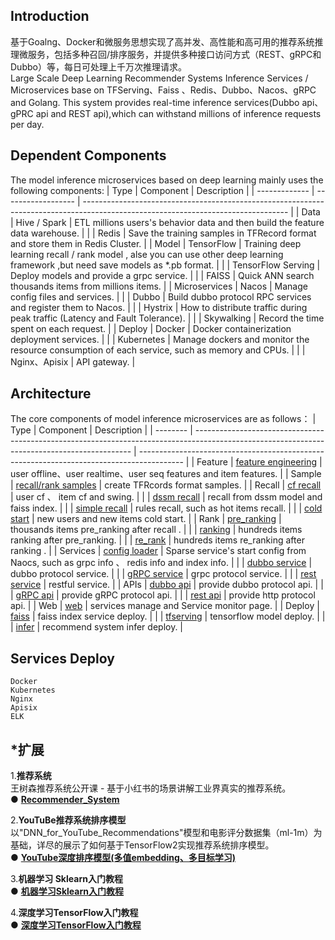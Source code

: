 ## Introduction
 基于Goalng、Docker和微服务思想实现了高并发、高性能和高可用的推荐系统推理微服务，包括多种召回/排序服务，并提供多种接口访问方式（REST、gRPC和Dubbo）等，每日可处理上千万次推理请求。   
 Large Scale Deep Learning Recommender Systems Inference Services / Microservices base on TFServing、Faiss 、Redis、Dubbo、Nacos、gRPC and Golang. This system provides real-time inference services(Dubbo api、gPRC api and REST api),which can withstand millions of inference requests per day.


## Dependent Components    
The model inference microservices based on deep learning mainly uses the following components:
| Type          | Component          | Description                                                                                                                       |
| ------------- | ------------------ | --------------------------------------------------------------------------------------------------------------------------------- |
| Data          | Hive / Spark       | ETL millions users's behavior data and then build the feature data warehouse.                                                     |
|               | Redis              | Save the training samples in TFRecord format and store them in Redis Cluster.                                                     |
| Model         | TensorFlow         | Training deep learning recall / rank model , alse you can use other deep learning framework ,but need save models as *.pb format. |
|               | TensorFlow Serving | Deploy models and provide a grpc service.                                                                                         |
|               | FAISS              | Quick ANN search thousands items from millions items.                                                                             |
| Microservices | Nacos              | Manage config files and services.                                                                                                 |
|               | Dubbo              | Build dubbo protocol RPC services and register them to Nacos.                                                                     |
|               | Hystrix            | How to distribute traffic during peak traffic (Latency and Fault Tolerance).                                                      |
|               | Skywalking         | Record the time spent on each request.                                                                                            |
| Deploy        | Docker             | Docker containerization deployment services.                                                                                      |
|               | Kubernetes         | Manage dockers and monitor the resource consumption of each service, such as memory and CPUs.                                     |
|               | Nginx、Apisix      | API gateway.                                                                                                                      |


## Architecture
The core components of model inference microservices are as follows：
| Type     | Component                                                                                                                                    | Description                                                                               |
| -------- | -------------------------------------------------------------------------------------------------------------------------------------------- | ----------------------------------------------------------------------------------------- |
| Feature  | [feature engineering](https://github.com/solidglue/Recommender_System_Inference_Services/tree/master/pkg/infer_features)                     | user offline、user realtime、user seq features and item features.                         |
| Sample   | [recall/rank samples](https://github.com/solidglue/RecommenderSystems-Inference-Microservices/tree/master/pkg/infer_samples)                 | create TFRcords format samples.                                                           |
| Recall   | [cf recall](https://github.com/solidglue/RecommenderSystems-Inference-Microservices/tree/master/pkg/infer_models/recall/cf)                  | user cf 、 item cf and swing.                                                             |
|          | [dssm recall](https://github.com/solidglue/Recommender_System_Inference_Services/blob/master/pkg/infer_models/recall/u2i/u2i_dssm_recall.go) | recall from dssm model and faiss index.                                                   |
|          | [simple recall](https://github.com/beachdogs/RecommenderSystems-Inference-Microservices/tree/master/pkg/infer_models/recall/simple_recall)   | rules recall, such as hot items recall.                                                   |
|          | [cold start](https://github.com/beachdogs/RecommenderSystems-Inference-Microservices/tree/master/pkg/infer_models/recall/cold_start)         | new users and new items cold start.                                                       |
| Rank     | [pre_ranking](https://github.com/solidglue/RecommenderSystems-Inference-Microservices/tree/master/pkg/infer_models/pre_ranking)              | thousands items pre_ranking after recall .                                                |
|          | [ranking](https://github.com/solidglue/RecommenderSystems-Inference-Microservices/tree/master/pkg/infer_models/ranking)                      | hundreds items ranking after pre_ranking.                                                 |
|          | [re_rank](https://github.com/solidglue/Recommender_System_Inference_Services/tree/master/pkg/infer_models/re_rank)                           | hundreds items re_ranking after ranking .                                                 |
| Services | [config loader](https://github.com/solidglue/RecommenderSystems-Inference-Microservices/tree/master/pkg/config_loader)                       | Sparse service's start config from Naocs, such as grpc info 、 redis info and index info. |
|          | [dubbo service](https://github.com/beachdogs/RecommenderSystems-Inference-Microservices/blob/master/pkg/infer_services/dubbo_service)        | dubbo protocol service.                                                                   |
|          | [gRPC service](https://github.com/solidglue/RecommenderSystems-Inference-Microservices/tree/master/pkg/infer_services/grpc_service)          | grpc protocol service.                                                                    |
|          | [rest service](https://github.com/solidglue/RecommenderSystems-Inference-Microservices/tree/master/pkg/infer_services/rest_service)          | restful service.                                                                          |
| APIs     | [dubbo api](https://github.com/beachdogs/RecommenderSystems-Inference-Microservices/tree/master/api/dubbo_api)                               | provide dubbo protocol api.                                                               |
|          | [gRPC api](https://github.com/beachdogs/RecommenderSystems-Inference-Microservices/tree/master/api/grpc_api)                                 | provide gRPC protocol api.                                                                |
|          | [rest api](https://github.com/beachdogs/RecommenderSystems-Inference-Microservices/tree/master/api/rest_api)                                 | provide http protocol api.                                                                |
| Web      | [web](https://github.com/beachdogs/RecommenderSystems-Inference-Microservices/tree/master/pkg/web)                                           | services manage and Service monitor page.                                                 |
| Deploy   | [faiss](https://github.com/beachdogs/RecommenderSystems-Inference-Microservices/tree/master/scripts/deployments/faiss)                       | faiss index service deploy.                                                               |
|          | [tfserving](https://github.com/beachdogs/RecommenderSystems-Inference-Microservices/tree/master/scripts/deployments/tfserving)               | tensorflow model deploy.                                                                  |
|          | [infer](https://github.com/beachdogs/RecommenderSystems-Inference-Microservices/tree/master/scripts/deployments/infer)                       | recommend system infer deploy.                                                            |


## Services Deploy
    Docker
    Kubernetes 
    Nginx
    Apisix
    ELK


## *扩展

1.**推荐系统**  
王树森推荐系统公开课 - 基于小红书的场景讲解工业界真实的推荐系统。  
●  [**Recommender_System**](https://github.com/solidglue/Recommender_System) 

2.**YouTuBe推荐系统排序模型**  
以"DNN_for_YouTube_Recommendations"模型和电影评分数据集（ml-1m）为基础，详尽的展示了如何基于TensorFlow2实现推荐系统排序模型。  
●  [**YouTube深度排序模型(多值embedding、多目标学习)**](https://github.com/solidglue/DNN_for_YouTube_Recommendations) 

3.**机器学习 Sklearn入门教程**  
●  [**机器学习Sklearn入门教程**](https://github.com/solidglue/Machine_Learning_Sklearn_Examples)  

4.**深度学习TensorFlow入门教程**  
●  [**深度学习TensorFlow入门教程**](https://github.com/solidglue/Deep_Learning_TensorFlow2_Examples)  
